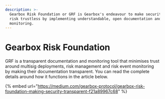 ```yaml
---
description: >-
  Gearbox Risk Foundation or GRF is Gearbox's endeavour to make security and
  risk trustless by implementing understandable, open documentation and
  monitoring.
---
```


# Gearbox Risk Foundation

GRF is a transparent documentation and monitoring tool that minimises trust around multisig deployments, risk management and risk event monitoring by making their documentation transparent. You can read the complete details around how it functions in the article below.

{% embed url="https://medium.com/gearbox-protocol/gearbox-risk-foundation-making-security-transparent-f21a89967c68" %}
